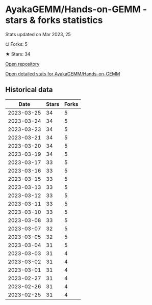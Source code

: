 # AyakaGEMM/Hands-on-GEMM - stars & forks statistics

Stats updated on Mar 2023, 25

☋ Forks: 5

★ Stars: 34

[Open repository](https://github.com/AyakaGEMM/Hands-on-GEMM)

[Open detailed stats for AyakaGEMM/Hands-on-GEMM](https://reviewgithub.com/rep/AyakaGEMM/Hands-on-GEMM)

## Historical data
| Date | Stars | Forks |
|------|-------|-------|
| 2023-03-25 | 34 | 5 | 
| 2023-03-24 | 34 | 5 | 
| 2023-03-23 | 34 | 5 | 
| 2023-03-21 | 34 | 5 | 
| 2023-03-20 | 34 | 5 | 
| 2023-03-19 | 34 | 5 | 
| 2023-03-17 | 33 | 5 | 
| 2023-03-16 | 33 | 5 | 
| 2023-03-15 | 33 | 5 | 
| 2023-03-13 | 33 | 5 | 
| 2023-03-12 | 33 | 5 | 
| 2023-03-11 | 33 | 5 | 
| 2023-03-10 | 33 | 5 | 
| 2023-03-08 | 33 | 5 | 
| 2023-03-07 | 32 | 5 | 
| 2023-03-05 | 32 | 5 | 
| 2023-03-04 | 31 | 5 | 
| 2023-03-03 | 31 | 4 | 
| 2023-03-02 | 31 | 4 | 
| 2023-03-01 | 31 | 4 | 
| 2023-02-27 | 31 | 4 | 
| 2023-02-26 | 31 | 4 | 
| 2023-02-25 | 31 | 4 | 

